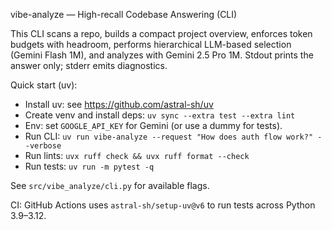 vibe-analyze — High-recall Codebase Answering (CLI)

This CLI scans a repo, builds a compact project overview, enforces token budgets with headroom, performs hierarchical LLM-based selection (Gemini Flash 1M), and analyzes with Gemini 2.5 Pro 1M. Stdout prints the answer only; stderr emits diagnostics.

Quick start (uv):
- Install uv: see https://github.com/astral-sh/uv
- Create venv and install deps: `uv sync --extra test --extra lint`
- Env: set `GOOGLE_API_KEY` for Gemini (or use a dummy for tests).
- Run CLI: `uv run vibe-analyze --request "How does auth flow work?" --verbose`
- Run lints: `uvx ruff check && uvx ruff format --check`
- Run tests: `uv run -m pytest -q`

See `src/vibe_analyze/cli.py` for available flags.

CI: GitHub Actions uses `astral-sh/setup-uv@v6` to run tests across Python 3.9–3.12.
